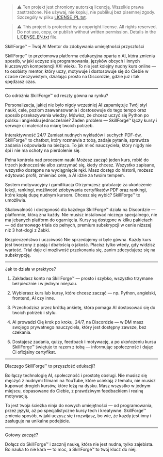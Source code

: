> ⚠️ Ten projekt jest chroniony autorską licencją. Wszelkie prawa zastrzeżone. Nie używaj, nie kopiuj, nie publikuj bez pisemnej zgody. Szczegóły w pliku [LICENSE_PL.txt](./LICENSE_PL.txt).



> ⚠️ This project is protected by a copyright license. All rights reserved. Do not use, copy, or publish without written permission. Details in the [LICENSE_EN.txt](./LICENSE_EN.txt) file.







SkillForge™ – Twój AI Mentor do zdobywania umiejętności przyszłości

SkillForge™ to przełomowa platforma edukacyjna oparta o AI, która zmienia sposób, w jaki uczysz się programowania, języków obcych i innych kluczowych kompetencji XXI wieku. To nie jest kolejny nudny kurs online — to osobisty mentor, który uczy, motywuje i dostosowuje się do Ciebie w czasie rzeczywistym, działając prosto na Discordzie, gdzie już i tak spędzasz czas.


---

Co odróżnia SkillForge™ od reszty gówna na rynku?

Personalizacja, jakiej nie było nigdy wcześniej
AI zapamiętuje Twój styl nauki, cele, poziom zaawansowania i dostosowuje do tego tempo oraz sposób przekazywania wiedzy. Mówisz, że chcesz uczyć się Python po polsku i angielsku jednocześnie? Żaden problem — SkillForge™ łączy kursy i serwuje ci materiał na miarę twoich potrzeb.

Interaktywność 24/7
Zamiast nudnych wykładów i suchych PDF-ów, SkillForge™ to chatbot, który rozmawia z tobą, zadaje pytania, sprawdza zadania i odpowiada na bieżąco. To jak mieć nauczyciela, który nigdy nie śpi i nie ma ochoty na pierdolenie się.

Pełna kontrola nad procesem nauki
Możesz zacząć jeden kurs, robić do trzech jednocześnie albo zatrzymać się, kiedy chcesz. Wszystko zapisane, wszystko dostępne na wyciągnięcie ręki. Masz dostęp do historii, możesz edytować profil, zmieniać cele, a AI idzie za twoim tempem.

System motywacyjny i gamifikacja
Otrzymujesz gratulacje za ukończenie lekcji, rankingi, możliwość zdobywania certyfikatów PDF oraz rankingi, które kopią dupę nudnym kursom. Chcesz się wybić? SkillForge™ to umożliwia.

Skalowalność i dostępność dla każdego
SkillForge™ działa na Discordzie — platformie, którą zna każdy. Nie musisz instalować niczego specjalnego, nie ma jebanych platform do ogarnięcia. Kursy są dostępne w kilku pakietach — od darmowego triala do pełnych, premium subskrypcji w cenie niższej niż 3 hot-dogi z Żabki.

Bezpieczeństwo i uczciwość
Nie sprzedajemy ci byle gówna. Każdy kurs jest tworzony z pasją i dbałością o jakość. Płacisz tylko wtedy, gdy widzisz wartość. Trial daje ci możliwość przekonania się, zanim zdecydujesz się na subskrypcję.



---

Jak to działa w praktyce?

1. Zakładasz konto na SkillForge™ — prosto i szybko, wszystko trzymane bezpiecznie i w jednym miejscu.


2. Wybierasz kurs lub kursy, które chcesz zacząć — np. Python, angielski, frontend, AI czy inne.


3. Przechodzisz przez krótką ankietę, która pomaga AI dostosować się do twoich potrzeb i stylu.


4. AI prowadzi Cię krok po kroku, 24/7, na Discordzie — w DM masz swojego prywatnego nauczyciela, który jest dostępny zawsze, bez czekania.


5. Dostajesz zadania, quizy, feedback i motywację, a po ukończeniu kursu SkillForge™ świętuje to razem z tobą — informując społeczność i dając Ci oficjalny certyfikat.




---

Dlaczego SkillForge™ to przyszłość edukacji?

Bo łączy technologię AI, społeczność i prostotę obsługi. Nie musisz się męczyć z nudnymi filmami na YouTube, które uciekają z tematu, nie musisz kupować drogich kursów, które leżą na dysku. Masz wszystko w jednym miejscu, dopasowane do Ciebie, z prawdziwym feedbackiem i realną motywacją.

To jest twoja ścieżka ninja do nowych umiejętności — od programowania, przez języki, aż po specjalistyczne kursy tech i kreatywne. SkillForge™ zmienia sposób, w jaki uczysz się i rozwijasz, bo wie, że każdy jest inny i zasługuje na unikalne podejście.


---

Gotowy zacząć?

Dołącz do SkillForge™ i zacznij naukę, która nie jest nudna, tylko zajebista. Bo nauka to nie kara — to moc, a SkillForge™ to twój klucz do niej.